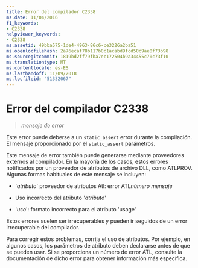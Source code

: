 ```yaml
---
title: Error del compilador C2338
ms.date: 11/04/2016
f1_keywords:
- C2338
helpviewer_keywords:
- C2338
ms.assetid: 49bba575-1de4-4963-86c6-ce3226a2ba51
ms.openlocfilehash: 2a76ecaf78b117b0c1acabd9fcd50c9ae0f73b98
ms.sourcegitcommit: 1819bd2ff79fba7ec172504b9a34455c70c73f10
ms.translationtype: MT
ms.contentlocale: es-ES
ms.lasthandoff: 11/09/2018
ms.locfileid: "51332067"
---
```

# <a name="compiler-error-c2338"></a>Error del compilador C2338

> *mensaje de error*

Este error puede deberse a un `static_assert` error durante la compilación. El mensaje proporcionado por el `static_assert` parámetros.

Este mensaje de error también puede generarse mediante proveedores externos al compilador. En la mayoría de los casos, estos errores notificados por un proveedor de atributos de archivo DLL, como ATLPROV. Algunas formas habituales de este mensaje se incluyen:

- '*atributo*' proveedor de atributos Atl: error ATL*número* *mensaje*

- Uso incorrecto del atributo '*atributo*'

- '*uso*': formato incorrecto para el atributo 'usage'

Estos errores suelen ser irrecuperables y pueden ir seguidos de un error irrecuperable del compilador.

Para corregir estos problemas, corrija el uso de atributos. Por ejemplo, en algunos casos, los parámetros de atributo deben declararse antes de que se pueden usar. Si se proporciona un número de error ATL, consulte la documentación de dicho error para obtener información más específica.

